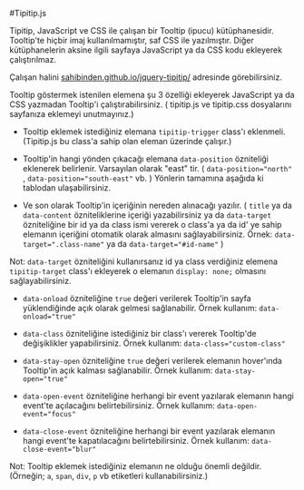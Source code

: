 #Tipitip.js

Tipitip, JavaScript ve CSS ile çalışan bir Tooltip (ipucu) kütüphanesidir. Tooltip'te hiçbir imaj kullanılmamıştır, saf CSS ile yazılmıştır. Diğer kütüphanelerin aksine ilgili sayfaya JavaScript ya da CSS kodu ekleyerek çalıştırılmaz.

Çalışan halini <a href="http://sahibinden.github.io/jquery-tipitip/">sahibinden.github.io/jquery-tipitip/</a> adresinde görebilirsiniz.

Tooltip göstermek istenilen elemena şu 3 özelliği ekleyerek JavaScript ya da CSS yazmadan Tooltip'i çalıştırabilirsiniz. ( tipitip.js ve tipitip.css dosyalarını sayfanıza eklemeyi unutmayınız.)


* Tooltip eklemek istediğiniz elemana `tipitip-trigger` class'ı eklenmeli. (Tipitip.js bu class'a sahip olan eleman üzerinde çalışır.)

* Tooltip'in hangi yönden çıkacağı elemana `data-position` özniteliği eklenerek belirlenir. Varsayılan olarak "east" tir. ( `data-position="north"` , `data-position="south-east"` vb. ) Yönlerin tamamına aşağıda ki tablodan ulaşabilirsiniz.

* Ve son olarak Tooltip'in içeriğinin nereden alınacağı yazılır. ( `title` ya da `data-content` özniteliklerine içeriği yazabilirsiniz ya da `data-target` özniteliğine bir id ya da class ismi vererek o class'a ya da id' ye sahip elemanın içeriğini otomatik olarak almasını sağlayabilirsiniz. Örnek: `data-target=".class-name"` ya da `data-target="#id-name"` )

Not: `data-target` özniteliğini kullanırsanız id ya class verdiğiniz elemena `tipitip-target` class'ı ekleyerek o elemanın `display: none;` olmasını sağlayabilirsiniz.

* `data-onload` özniteliğine `true` değeri verilerek Tooltip'in sayfa yüklendiğinde açık olarak gelmesi sağlanabilir. Örnek kullanım: `data-onload="true"`

* `data-class` özniteliğine istediğiniz bir class'ı vererek Tooltip'de değişiklikler yapabilirsiniz. Örnek kullanım: `data-class="custom-class"`

* `data-stay-open` özniteliğine `true` değeri verilerek elemanın hover'ında Tooltip'in açık kalması sağlanabilir. Örnek kullanım: `data-stay-open="true"`

* `data-open-event` özniteliğine herhangi bir event yazılarak elemanın hangi event'te açılacağını belirtebilirsiniz. Örnek kullanım: `data-open-event="focus"`

* `data-close-event` özniteliğine herhangi bir event yazılarak elemanın hangi event'te kapatılacağını belirtebilirsiniz. Örnek kullanım: `data-close-event="blur"`


Not: Tooltip eklemek istediğiniz elemanın ne olduğu önemli değildir. (Örneğin; `a`, `span`, `div`, `p` vb etiketleri kullanabilirsiniz.)